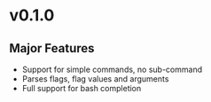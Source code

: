# v0.1.0

## Major Features

- Support for simple commands, no sub-command
- Parses flags, flag values and arguments
- Full support for bash completion
